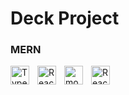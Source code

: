 # Deck Project

### MERN

<img align="left" alt="TypeScript" width="30px" style="padding-right:10px;" src="https://cdn.jsdelivr.net/gh/devicons/devicon/icons/typescript/typescript-plain.svg" />
<img align="left" alt="ReactJS" width="30px" style="padding-right:10px;" src="https://www.vectorlogo.zone/logos/reactjs/reactjs-icon.svg" />

<img align="left" alt="mongo" width="30px" style="padding-right:10px;" src="https://cdn.worldvectorlogo.com/logos/mongodb-icon-1.svg" />

<img align="left" alt="ReactJS" width="30px" style="https://e7.pngegg.com/pngimages/493/735/png-clipart-node-js-javascript-express-js-mongodb-github-github-angle-text.png" />
